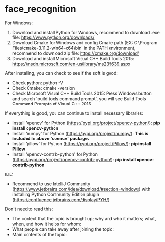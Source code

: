# face_recognition

For Windows:
1. Download and install Python for Windows, recommend to download .exe file: https://www.python.org/downloads/
2. Download Cmake for Windows and config Cmake path (EX: C:\Program Files\cmake-3.11.2-win64-x64\bin) in the PATH environment, recommend to download zip file: https://cmake.org/download/
3. Download and install Microsoft Visual C++ Build Tools 2015: https://msdn.microsoft.com/en-us/library/ms235639.aspx


After installing, you can check to see if the soft is good:
- Check python: python -V
- Check Cmake: cmake -version
- Check Microsoft Visual C++ Build Tools 2015: Press Windows button and search 'build tools command prompt', you will see Build Tools Command Prompts of Visual C++ 2015


If everything is good, you can continue to install necessary libraries:
- Install 'opencv' for Python (https://pypi.org/project/opencv-python/): **pip install opencv-python**
- Install 'numpy' for Python (https://pypi.org/project/numpy/): **This is included in above 'opencv' package.**
- Install 'pillow' for Python (https://pypi.org/project/Pillow/): **pip install Pillow**
- Install 'opencv-contrib-python' for Python (https://pypi.org/project/opencv-contrib-python/): **pip install opencv-contrib-python**

IDE:
- Recommend to use IntelliJ Community (https://www.jetbrains.com/idea/download/#section=windows) with installing Python Community Edition plugin (https://confluence.jetbrains.com/display/PYH/)


Don't need to read this:
- The context that the topic is brought up; why and who it matters; what, when, and how it helps for whom:
- What people can take away after joining the topic:
- Main contents of the topic: